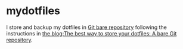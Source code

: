 # mydotfiles

I store and backup my dotfiles in [Git bare repository](http://www.saintsjd.com/2011/01/what-is-a-bare-git-repository/) following the instructions in [the blog:The best way to store your dotfiles: A bare Git repository](https://developer.atlassian.com/blog/2016/02/best-way-to-store-dotfiles-git-bare-repo/).
